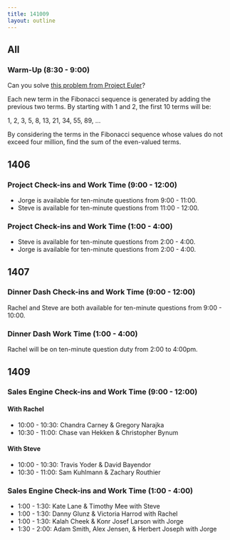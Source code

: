 ```yaml
---
title: 141009
layout: outline
---
```


## All

### Warm-Up (8:30 - 9:00)

Can you solve [this problem from Project Euler][pe]?

Each new term in the Fibonacci sequence is generated by adding the previous two terms. By starting with 1 and 2, the first 10 terms will be:

1, 2, 3, 5, 8, 13, 21, 34, 55, 89, ...

By considering the terms in the Fibonacci sequence whose values do not exceed four million, find the sum of the even-valued terms.

[pe]: https://projecteuler.net/problem=2

## 1406

### Project Check-ins and Work Time (9:00 - 12:00)

* Jorge is available for ten-minute questions from 9:00 - 11:00.
* Steve is available for ten-minute questions from 11:00 - 12:00.

### Project Check-ins and Work Time (1:00 - 4:00)

* Steve is available for ten-minute questions from 2:00 - 4:00.
* Jorge is available for ten-minute questions from 2:00 - 4:00.

## 1407

### Dinner Dash Check-ins and Work Time (9:00 - 12:00)

Rachel and Steve are both available for ten-minute questions from 9:00 - 10:00.

### Dinner Dash Work Time (1:00 - 4:00)

Rachel will be on ten-minute question duty from 2:00 to 4:00pm.

## 1409

### Sales Engine Check-ins and Work Time (9:00 - 12:00)

#### With Rachel

* 10:00 - 10:30: Chandra Carney & Gregory Narajka
* 10:30 - 11:00: Chase van Hekken & Christopher Bynum

#### With Steve

* 10:00 - 10:30: Travis Yoder & David Bayendor
* 10:30 - 11:00: Sam Kuhlmann & Zachary Routhier

### Sales Engine Check-ins and Work Time (1:00 - 4:00)

* 1:00 - 1:30: Kate Lane & Timothy Mee with Steve
* 1:00 - 1:30: Danny Glunz & Victoria Harrod with Rachel
* 1:00 - 1:30: Kalah Cheek & Konr Josef Larson with Jorge
* 1:30 - 2:00: Adam Smith, Alex Jensen, & Herbert Joseph with Jorge